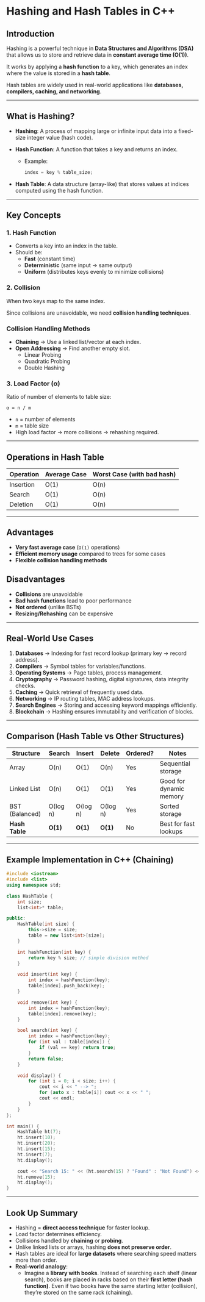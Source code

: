 # Hashing and Hash Tables in C++

## Introduction

Hashing is a powerful technique in **Data Structures and Algorithms (DSA)** that allows us to store and retrieve data in **constant average time (O(1))**.

It works by applying a **hash function** to a key, which generates an index where the value is stored in a **hash table**.

Hash tables are widely used in real-world applications like **databases, compilers, caching, and networking**.

---

## What is Hashing?

- **Hashing**: A process of mapping large or infinite input data into a fixed-size integer value (hash code).
- **Hash Function**: A function that takes a key and returns an index.
    - Example:
        
        ```cpp
        index = key % table_size;

        ```
        
- **Hash Table**: A data structure (array-like) that stores values at indices computed using the hash function.

---

## Key Concepts

### 1. Hash Function

- Converts a key into an index in the table.
- Should be:
    - **Fast** (constant time)
    - **Deterministic** (same input → same output)
    - **Uniform** (distributes keys evenly to minimize collisions)

### 2. Collision

When two keys map to the same index.

Since collisions are unavoidable, we need **collision handling techniques**.

### Collision Handling Methods

- **Chaining** → Use a linked list/vector at each index.
- **Open Addressing** → Find another empty slot.
    - Linear Probing
    - Quadratic Probing
    - Double Hashing

### 3. Load Factor (α)

Ratio of number of elements to table size:

```
α = n / m

```

- `n` = number of elements
- `m` = table size
- High load factor → more collisions → rehashing required.

---

## Operations in Hash Table

| Operation | Average Case | Worst Case (with bad hash) |
| --- | --- | --- |
| Insertion | O(1) | O(n) |
| Search | O(1) | O(n) |
| Deletion | O(1) | O(n) |

---

## Advantages

- **Very fast average case** (`O(1)` operations)
- **Efficient memory usage** compared to trees for some cases
- **Flexible collision handling methods**

## Disadvantages

- **Collisions** are unavoidable
- **Bad hash functions** lead to poor performance
- **Not ordered** (unlike BSTs)
- **Resizing/Rehashing** can be expensive

---

## Real-World Use Cases

1. **Databases** → Indexing for fast record lookup (primary key → record address).
2. **Compilers** → Symbol tables for variables/functions.
3. **Operating Systems** → Page tables, process management.
4. **Cryptography** → Password hashing, digital signatures, data integrity checks.
5. **Caching** → Quick retrieval of frequently used data.
6. **Networking** → IP routing tables, MAC address lookups.
7. **Search Engines** → Storing and accessing keyword mappings efficiently.
8. **Blockchain** → Hashing ensures immutability and verification of blocks.

---

## Comparison (Hash Table vs Other Structures)

| Structure | Search | Insert | Delete | Ordered? | Notes |
| --- | --- | --- | --- | --- | --- |
| Array | O(n) | O(1) | O(n) |  Yes | Sequential storage |
| Linked List | O(n) | O(1) | O(1) |  Yes | Good for dynamic memory |
| BST (Balanced) | O(log n) | O(log n) | O(log n) |  Yes | Sorted storage |
| **Hash Table** | **O(1)** | **O(1)** | **O(1)** |  No | Best for fast lookups |

---

## Example Implementation in C++ (Chaining)

```cpp
#include <iostream>
#include <list>
using namespace std;

class HashTable {
    int size;
    list<int>* table;

public:
    HashTable(int size) {
        this->size = size;
        table = new list<int>[size];
    }

    int hashFunction(int key) {
        return key % size; // simple division method
    }

    void insert(int key) {
        int index = hashFunction(key);
        table[index].push_back(key);
    }

    void remove(int key) {
        int index = hashFunction(key);
        table[index].remove(key);
    }

    bool search(int key) {
        int index = hashFunction(key);
        for (int val : table[index]) {
            if (val == key) return true;
        }
        return false;
    }

    void display() {
        for (int i = 0; i < size; i++) {
            cout << i << " --> ";
            for (auto x : table[i]) cout << x << " ";
            cout << endl;
        }
    }
};

int main() {
    HashTable ht(7);
    ht.insert(10);
    ht.insert(20);
    ht.insert(15);
    ht.insert(7);
    ht.display();

    cout << "Search 15: " << (ht.search(15) ? "Found" : "Not Found") << endl;
    ht.remove(15);
    ht.display();
}

```

---

## Look Up Summary

- Hashing = **direct access technique** for faster lookup.
- Load factor determines efficiency.
- Collisions handled by **chaining** or **probing**.
- Unlike linked lists or arrays, hashing **does not preserve order**.
- Hash tables are ideal for **large datasets** where searching speed matters more than order.
- **Real-world analogy**:
    - Imagine a **library with books**. Instead of searching each shelf (linear search), books are placed in racks based on their **first letter (hash function)**. Even if two books have the same starting letter (collision), they’re stored on the same rack (chaining).